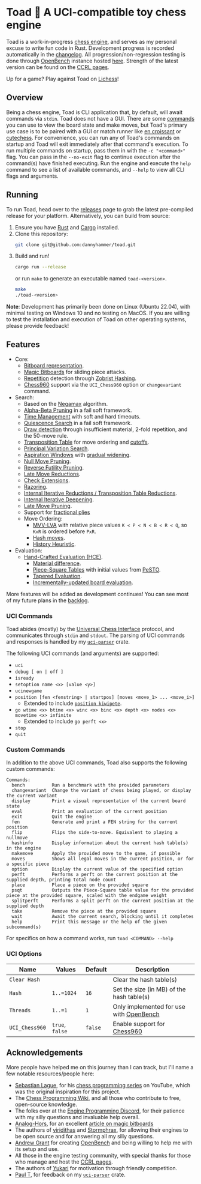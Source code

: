 # Toad 🐸 A UCI-compatible toy chess engine

Toad is a work-in-progress [chess engine](https://en.wikipedia.org/wiki/Chess_engine), and serves as my personal excuse to write fun code in Rust.
Development progress is recorded automatically in the [changelog](./CHANGELOG.md).
All progression/non-regression testing is done through [OpenBench](https://github.com/AndyGrant/OpenBench) instance hosted [here](https://pyronomy.pythonanywhere.com/index/).
Strength of the latest version can be found on the [CCRL pages](https://computerchess.org.uk/ccrl/404/cgi/compare_engines.cgi?family=Toad&print=Rating+list&print=Results+table&print=LOS+table&print=Ponder+hit+table&print=Eval+difference+table&print=Comopp+gamenum+table&print=Overlap+table&print=Score+with+common+opponents).

Up for a game? Play against Toad on [Lichess](https://lichess.org/@/toad-bot)!

## Overview

Being a chess engine, Toad is CLI application that, by default, will await commands via `stdin`.
Toad does not have a GUI.
There are some [commands](#custom-commands) you can use to view the board state and make moves, but Toad's primary use case is to be paired with a GUI or match runner like [en croissant](https://encroissant.org/) or [cutechess](https://github.com/cutechess/cutechess).
For convenience, you can run any of Toad's commands on startup and Toad will exit immediately after that command's execution.
To run multiple commands on startup, pass them in with the `-c "<command>"` flag.
You can pass in the `--no-exit` flag to continue execution after the command(s) have finished executing.
Run the engine and execute the `help` command to see a list of available commands, and `--help` to view all CLI flags and arguments.

## Running

To run Toad, head over to the [releases](https://github.com/dannyhammer/toad/releases) page to grab the latest pre-compiled release for your platform.
Alternatively, you can build from source:

1. Ensure you have [Rust](https://www.rust-lang.org/) and [Cargo](https://doc.rust-lang.org/cargo/) installed.
2. Clone this repository:
    ```sh
    git clone git@github.com:dannyhammer/toad.git
    ```
3. Build and run!
    ```sh
    cargo run --release
    ```
    or run `make` to generate an executable named `toad-<version>`.
    ```sh
    make
    ./toad-<version>
    ```

**Note**: Development has primarily been done on Linux (Ubuntu 22.04), with minimal testing on Windows 10 and no testing on MacOS.
If you are willing to test the installation and execution of Toad on other operating systems, please provide feedback!

## Features

-   Core:
    -   [Bitboard representation](https://www.chessprogramming.org/Bitboards).
    -   [Magic Bitboards](https://www.chessprogramming.org/Magic_Bitboards) for sliding piece attacks.
    -   [Repetition](https://www.chessprogramming.org/Repetitions) detection through [Zobrist Hashing](https://www.chessprogramming.org/Zobrist_Hashing).
    -   [Chess960](https://en.wikipedia.org/wiki/Fischer_random_chess) support via the `UCI_Chess960` option or `changevariant` command.
-   Search:
    -   Based on the [Negamax](https://www.chessprogramming.org/Negamax) algorithm.
    -   [Alpha-Beta Pruning](https://www.chessprogramming.org/Alpha-Beta#Negamax_Framework) in a fail soft framework.
    -   [Time Management](https://www.chessprogramming.org/Time_Management) with soft and hard timeouts.
    -   [Quiescence Search](https://www.chessprogramming.org/Quiescence_Search) in a fail soft framework.
    -   [Draw detection](https://www.chessprogramming.org/Draw) through insufficient material, 2-fold repetition, and the 50-move rule.
    -   [Transposition Table](https://www.chessprogramming.org/Transposition_Table) for move ordering and [cutoffs](https://www.chessprogramming.org/Transposition_Table#Transposition_Table_Cutoffs).
    -   [Principal Variation Search](https://www.chessprogramming.org/Principal_Variation_Search).
    -   [Aspiration Windows](https://www.chessprogramming.org/Aspiration_Windows) with [gradual widening](https://www.chessprogramming.org/Aspiration_Windows#Gradual_Widening).
    -   [Null Move Pruning](https://www.chessprogramming.org/Null_Move_Pruning).
    -   [Reverse Futility Pruning](https://www.chessprogramming.org/Reverse_Futility_Pruning).
    -   [Late Move Reductions](https://www.chessprogramming.org/Late_Move_Reductions).
    -   [Check Extensions](https://www.chessprogramming.org/Check_Extensions).
    -   [Razoring](https://www.chessprogramming.org/Razoring).
    -   [Internal Iterative Reductions / Transposition Table Reductions](https://www.chessprogramming.org/Internal_Iterative_Reductions).
    -   [Internal Iterative Deepening](https://www.chessprogramming.org/Internal_Iterative_Deepening).
    -   [Late Move Pruning](https://www.chessprogramming.org/Futility_Pruning#MoveCountBasedPruning).
    -   Support for [fractional plies](https://www.chessprogramming.org/Depth#Fractional_Plies)
    -   Move Ordering:
        -   [MVV-LVA](https://www.chessprogramming.org/MVV-LVA) with relative piece values `K < P < N < B < R < Q`, so `KxR` is ordered before `PxR`.
        -   [Hash moves](https://www.chessprogramming.org/Hash_Move).
        -   [History Heuristic](https://www.chessprogramming.org/History_Heuristic).
-   Evaluation:
    -   [Hand-Crafted Evaluation (HCE)](https://www.chessprogramming.org/Evaluation).
        -   [Material difference](https://www.chessprogramming.org/Material).
        -   [Piece-Square Tables](https://www.chessprogramming.org/Piece-Square_Tables) with initial values from [PeSTO](https://www.chessprogramming.org/PeSTO%27s_Evaluation_Function#Source_Code).
        -   [Tapered Evaluation](https://www.chessprogramming.org/Tapered_Eval).
        -   [Incrementally-updated board evaluation](https://www.chessprogramming.org/Incremental_Updates).

More features will be added as development continues! You can see most of my future plans in the [backlog](https://github.com/dannyhammer/toad/issues).

### UCI Commands

Toad abides (mostly) by the [Universal Chess Interface](https://backscattering.de/chess/uci/) protocol, and communicates through `stdin` and `stdout`.
The parsing of UCI commands and responses is handled by my [`uci-parser`](https://crates.io/crates/uci-parser) crate.

The following UCI commands (and arguments) are supported:

-   `uci`
-   `debug [ on | off ]`
-   `isready`
-   `setoption name <x> [value <y>]`
-   `ucinewgame`
-   `position [fen <fenstring> | startpos] [moves <move_1> ... <move_i>]`
    -   Extended to include [`position kiwipete`](https://www.chessprogramming.org/Perft_Results#Position_2).
-   `go wtime <x> btime <x> winc <x> binc <x> depth <x> nodes <x> movetime <x> infinite`
    -   Extended to include `go perft <x>`
-   `stop`
-   `quit`

### Custom Commands

In addition to the above UCI commands, Toad also supports the following custom commands:

```
Commands:
  bench          Run a benchmark with the provided parameters
  changevariant  Change the variant of chess being played, or display the current variant
  display        Print a visual representation of the current board state
  eval           Print an evaluation of the current position
  exit           Quit the engine
  fen            Generate and print a FEN string for the current position
  flip           Flips the side-to-move. Equivalent to playing a nullmove
  hashinfo       Display information about the current hash table(s) in the engine
  makemove       Apply the provided move to the game, if possible
  moves          Shows all legal moves in the current position, or for a specific piece
  option         Display the current value of the specified option
  perft          Performs a perft on the current position at the supplied depth, printing total node count
  place          Place a piece on the provided square
  psqt           Outputs the Piece-Square table value for the provided piece at the provided square, scaled with the endgame weight
  splitperft     Performs a split perft on the current position at the supplied depth
  take           Remove the piece at the provided square
  wait           Await the current search, blocking until it completes
  help           Print this message or the help of the given subcommand(s)
```

For specifics on how a command works, run `toad <COMMAND> --help`

### UCI Options

| Name           | Values          | Default | Description                                                                       |
| -------------- | --------------- | ------- | --------------------------------------------------------------------------------- |
| `Clear Hash`   |                 |         | Clear the hash table(s)                                                           |
| `Hash`         | `1..=1024`      | `16`    | Set the size (in MB) of the hash table(s)                                         |
| `Threads`      | `1..=1`         | `1`     | Only implemented for use with [OpenBench](https://github.com/AndyGrant/OpenBench) |
| `UCI_Chess960` | `true`, `false` | `false` | Enable support for [Chess960](https://en.wikipedia.org/wiki/Fischer_random_chess) |

## Acknowledgements

More people have helped me on this journey than I can track, but I'll name a few notable resources/people here:

-   [Sebastian Lague](https://www.youtube.com/@SebastianLague), for his [chess programming series](https://www.youtube.com/watch?v=_vqlIPDR2TU&list=PLFt_AvWsXl0cvHyu32ajwh2qU1i6hl77c) on YouTube, which was the original inspiration for this project.
-   The [Chess Programming Wiki](https://www.chessprogramming.org/), and all those who contribute to free, open-source knowledge.
-   The folks over at the [Engine Programming Discord](https://discord.com/invite/F6W6mMsTGN), for their patience with my silly questions and invaluable help overall.
-   [Analog-Hors](https://github.com/analog-hors), for an excellent [article on magic bitboards](https://analog-hors.github.io/site/magic-bitboards/)
-   The authors of [viridithas](https://github.com/cosmobobak/viridithas/) and [Stormphrax](https://github.com/Ciekce/Stormphrax), for allowing their engines to be open source and for answering all my silly questions.
-   [Andrew Grant](https://github.com/AndyGrant/) for creating [OpenBench](https://github.com/AndyGrant/OpenBench) and being willing to help me with its setup and use.
-   All those in the engine testing community, with special thanks for those who manage and host the [CCRL pages](https://computerchess.org.uk/ccrl/).
-   The authors of [Yukari](https://github.com/yukarichess/yukari) for motivation through friendly competition.
-   [Paul T](https://github.com/DeveloperPaul123), for feedback on my [`uci-parser`](https://crates.io/crates/uci-parser) crate.
